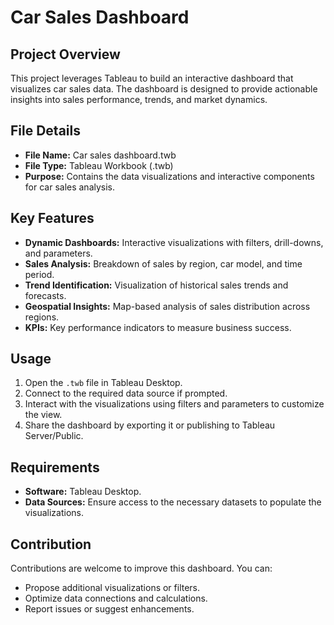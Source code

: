# Car Sales Dashboard

## Project Overview
This project leverages Tableau to build an interactive dashboard that visualizes car sales data. The dashboard is designed to provide actionable insights into sales performance, trends, and market dynamics.

## File Details
- **File Name:** Car sales dashboard.twb
- **File Type:** Tableau Workbook (.twb)
- **Purpose:** Contains the data visualizations and interactive components for car sales analysis.

## Key Features
- **Dynamic Dashboards:** Interactive visualizations with filters, drill-downs, and parameters.
- **Sales Analysis:** Breakdown of sales by region, car model, and time period.
- **Trend Identification:** Visualization of historical sales trends and forecasts.
- **Geospatial Insights:** Map-based analysis of sales distribution across regions.
- **KPIs:** Key performance indicators to measure business success.

## Usage
1. Open the `.twb` file in Tableau Desktop.
2. Connect to the required data source if prompted.
3. Interact with the visualizations using filters and parameters to customize the view.
4. Share the dashboard by exporting it or publishing to Tableau Server/Public.

## Requirements
- **Software:** Tableau Desktop.
- **Data Sources:** Ensure access to the necessary datasets to populate the visualizations.

## Contribution
Contributions are welcome to improve this dashboard. You can:
- Propose additional visualizations or filters.
- Optimize data connections and calculations.
- Report issues or suggest enhancements.

